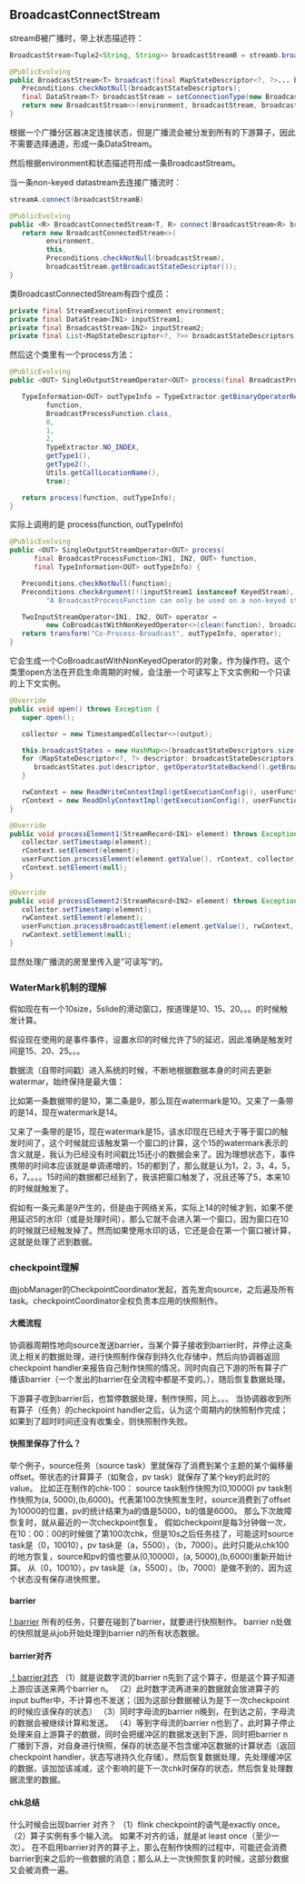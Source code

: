##  BroadcastConnectStream

streamB被广播时，带上状态描述符：

```java
BroadcastStream<Tuple2<String, String>> broadcastStreamB = streamb.broadcast(new MapStateDescriptor<>("streamb", BasicTypeInfo.STRING_TYPE_INFO, BasicTypeInfo.STRING_TYPE_INFO));
```

```java
@PublicEvolving
public BroadcastStream<T> broadcast(final MapStateDescriptor<?, ?>... broadcastStateDescriptors) {
   Preconditions.checkNotNull(broadcastStateDescriptors);
   final DataStream<T> broadcastStream = setConnectionType(new BroadcastPartitioner<>());
   return new BroadcastStream<>(environment, broadcastStream, broadcastStateDescriptors);
}
```

根据一个广播分区器决定连接状态，但是广播流会被分发到所有的下游算子，因此不需要选择通道，形成一条DataStream。

然后根据environment和状态描述符形成一条BroadcastStream。

当一条non-keyed datastream去连接广播流时：

```java
streamA.connect(broadcastStreamB)
```

```java
@PublicEvolving
public <R> BroadcastConnectedStream<T, R> connect(BroadcastStream<R> broadcastStream) {
   return new BroadcastConnectedStream<>(
         environment,
         this,
         Preconditions.checkNotNull(broadcastStream),
         broadcastStream.getBroadcastStateDescriptor());
}
```

类BroadcastConnectedStream有四个成员：

```java
private final StreamExecutionEnvironment environment;
private final DataStream<IN1> inputStream1;
private final BroadcastStream<IN2> inputStream2;
private final List<MapStateDescriptor<?, ?>> broadcastStateDescriptors;
```

然后这个类里有一个process方法：

```java
@PublicEvolving
public <OUT> SingleOutputStreamOperator<OUT> process(final BroadcastProcessFunction<IN1, IN2, OUT> function) {

   TypeInformation<OUT> outTypeInfo = TypeExtractor.getBinaryOperatorReturnType(
         function,
         BroadcastProcessFunction.class,
         0,
         1,
         2,
         TypeExtractor.NO_INDEX,
         getType1(),
         getType2(),
         Utils.getCallLocationName(),
         true);

   return process(function, outTypeInfo);
}
```

实际上调用的是 process(function, outTypeInfo)

```java
@PublicEvolving
public <OUT> SingleOutputStreamOperator<OUT> process(
      final BroadcastProcessFunction<IN1, IN2, OUT> function,
      final TypeInformation<OUT> outTypeInfo) {

   Preconditions.checkNotNull(function);
   Preconditions.checkArgument(!(inputStream1 instanceof KeyedStream),
         "A BroadcastProcessFunction can only be used on a non-keyed stream.");

   TwoInputStreamOperator<IN1, IN2, OUT> operator =
         new CoBroadcastWithNonKeyedOperator<>(clean(function), broadcastStateDescriptors);
   return transform("Co-Process-Broadcast", outTypeInfo, operator);
}
```

它会生成一个CoBroadcastWithNonKeyedOperator的对象，作为操作符。这个类里open方法在开启生命周期的时候，会注册一个可读写上下文实例和一个只读的上下文实例。

```java
@Override
public void open() throws Exception {
   super.open();

   collector = new TimestampedCollector<>(output);

   this.broadcastStates = new HashMap<>(broadcastStateDescriptors.size());
   for (MapStateDescriptor<?, ?> descriptor: broadcastStateDescriptors) {
      broadcastStates.put(descriptor, getOperatorStateBackend().getBroadcastState(descriptor));
   }

   rwContext = new ReadWriteContextImpl(getExecutionConfig(), userFunction, broadcastStates, getProcessingTimeService());
   rContext = new ReadOnlyContextImpl(getExecutionConfig(), userFunction, broadcastStates, getProcessingTimeService());
}
```

```java
@Override
public void processElement1(StreamRecord<IN1> element) throws Exception {
   collector.setTimestamp(element);
   rContext.setElement(element);
   userFunction.processElement(element.getValue(), rContext, collector);
   rContext.setElement(null);
}

@Override
public void processElement2(StreamRecord<IN2> element) throws Exception {
   collector.setTimestamp(element);
   rwContext.setElement(element);
   userFunction.processBroadcastElement(element.getValue(), rwContext, collector);
   rwContext.setElement(null);
}
```

显然处理广播流的房里里传入是”可读写“的。


### WaterMark机制的理解

假如现在有一个10size，5slide的滑动窗口，按道理是10、15、20。。。的时候触发计算。

假设现在使用的是事件事件，设置水印的时候允许了5的延迟，因此准确是触发时间是15、20、25。。。

数据流（自带时间戳）进入系统的时候，不断地根据数据本身的时间去更新watermar，始终保持是最大值：

比如第一条数据带的是10，第二条是9，那么现在watermark是10。又来了一条带的是14，现在watermark是14。

又来了一条带的是15，现在watermark是15，该水印现在已经大于等于窗口的触发时间了，这个时候就应该触发第一个窗口的计算，这个15的watermark表示的含义就是，我认为已经没有时间戳比15还小的数据会来了。因为理想状态下，事件携带的时间本应该就是单调递增的，15的都到了，那么就是认为1，2，3，4，5，6，7。。。。15时间的数据都已经到了，我该把窗口触发了，况且还等了5，本来10的时候就触发了。

假如有一条元素是9产生的，但是由于网络关系，实际上14的时候才到，如果不使用延迟5的水印（或是处理时间），那么它就不会进入第一个窗口，因为窗口在10的时候就已经触发掉了。然而如果使用水印的话，它还是会在第一个窗口被计算，这就是处理了迟到数据。


### checkpoint理解
由jobManager的CheckpointCoordinator发起，首先发向source，之后遍及所有task。checkpointCoordinator全权负责本应用的快照制作。
#### 大概流程
协调器周期性地向source发送barrier，当某个算子接收到barrier时，并停止这条流上相关的数据处理，进行快照制作保存到持久化存储中，然后向协调器返回checkpoint handler来报告自己制作快照的情况，同时向自己下游的所有算子广播该barrier（一个发出的barrier在全流程中都是不变的。），随后恢复数据处理。

下游算子收到barrier后，也暂停数据处理，制作快照，同上。。。
当协调器收到所有算子（任务）的checkpoint handler之后，认为这个周期内的快照制作完成；如果到了超时时间还没有收集全，则快照制作失败。

#### 快照里保存了什么？
举个例子，source任务（source task）里就保存了消费到某个主题的某个偏移量offset。带状态的计算算子（如聚合，pv task）就保存了某个key的此时的value。
比如正在制作的chk-100：
source task制作快照为(0,10000)
pv task制作快照为(a, 5000),(b,6000)。代表第100次快照发生时，source消费到了offset为10000的位置，pv的统计结果为a的值是5000，b的值是6000。 那么下次故障恢复时，就从最近的一次checkpoint恢复。
假如checkpoint是每3分钟做一次，在10：00：00的时候做了第100次chk，但是10s之后任务挂了，可能这时source task是（0，10010），pv task是（a，5500），（b，7000）。此时只能从chk100的地方恢复，source和pv的值也要从(0,10000)，(a, 5000),(b,6000)重新开始计算。
从（0，10010），pv task是（a，5500），（b，7000）是做不到的，因为这个状态没有保存进快照里。

#### barrier
[! barrier](D:\LearningMaterials\个人的FLink理解\barrier.png)
所有的任务，只要在碰到了barrier，就要进行快照制作。 barrier n处做的快照就是从job开始处理到barrier n的所有状态数据。

#### barrier对齐
[！barrier对齐](D:\LearningMaterials\个人的FLink理解\barrier对齐.png)
（1）就是说数字流的barrier n先到了这个算子，但是这个算子知道上游应该送来两个barrier n。 
（2）此时数字流再进来的数据就会放进算子的input buffer中，不计算也不发送；（因为这部分数据被认为是下一次checkpoint的时候应该保存的状态）
（3）同时字母流的barrier n晚到，在到达之前，字母流的数据会被继续计算和发送。
（4）等到字母流的barrier n也到了，此时算子停止处理来自上游算子的数据，同时会把缓冲区的数据发送到下游，同时把barrier n广播到下游，对自身进行快照，保存的状态是不包含缓冲区数据的计算状态（返回checkpoint handler，状态写进持久化存储）。然后恢复数据处理，先处理缓冲区的数据，该加加该减减，这个影响的是下一次chk时保存的状态，然后恢复处理数据流里的数据。

#### chk总结
什么时候会出现barrier 对齐？
（1）flink checkpoint的语气是exactly once。
（2）算子实例有多个输入流。
如果不对齐的话，就是at least once（至少一次）。
在不启用barrier对齐的算子上，那么在制作快照的过程中，可能还会消费barrier到来之后的一些数据的消息；那么从上一次快照恢复的时候，这部分数据又会被消费一遍。
